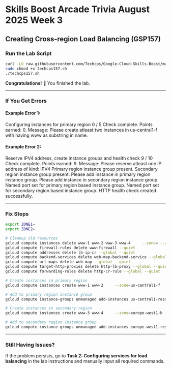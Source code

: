 # Skills Boost Arcade Trivia August 2025 Week 3  
## Creating Cross-region Load Balancing (GSP157)

### Run the Lab Script
```bash
curl -LO raw.githubusercontent.com/Techcps/Google-Cloud-Skills-Boost/master/Creating%20Cross-region%20Load%20Balancing/techcps157.sh
sudo chmod +x techcps157.sh
./techcps157.sh
```

**Congratulations!** 🎉 You finished the lab.

---

### If You Get Errors
#### Example Error 1:

Configuring instances for primary region 0 / 5
Check complete. Points earned: 0. Message: Please create atleast two instances in us-central1-f with having www as substring in name.


#### Example Error 2:

Reserve IPV4 address, create instance groups and health check 9 / 10
Check complete. Points earned: 9. Message: Please reserve atleast one IP address of kind: IPV4 Primary region instance group present. Secondary region instance group present. Please add instance in primary region instance group. Please add instance in secondary region instance group. Named port set for primary region based instance group. Named port set for secondary region based instance group. HTTP health check created successfully.


---

### Fix Steps

```bash
export ZONE1=
export ZONE2=

# Cleanup old resources
gcloud compute instances delete www-1 www-2 www-3 www-4     --zone= --zone= --quiet
gcloud compute firewall-rules delete www-firewall --quiet
gcloud compute addresses delete lb-ip-cr --global --quiet
gcloud compute backend-services delete web-map-backend-service --global --quiet
gcloud compute url-maps delete web-map --global --quiet
gcloud compute target-http-proxies delete http-lb-proxy --global --quiet
gcloud compute forwarding-rules delete http-cr-rule --global --quiet

# Create instances in primary region
gcloud compute instances create www-1 www-2     --zone=us-central1-f     --machine-type=e2-micro     --image-family=debian-11     --image-project=debian-cloud

# Add to primary region instance group
gcloud compute instance-groups unmanaged add-instances us-central1-resources-w     --zone=us-central1-f     --instances=www-1,www-2

# Create instances in secondary region
gcloud compute instances create www-3 www-4     --zone=europe-west1-b     --machine-type=e2-micro     --image-family=debian-11     --image-project=debian-cloud

# Add to secondary region instance group
gcloud compute instance-groups unmanaged add-instances europe-west1-resources-w     --zone=europe-west1-b     --instances=www-3,www-4
```

---

### Still Having Issues?
If the problem persists, go to **Task 2: Configuring services for load balancing** in the lab instructions and manually input all required commands.
